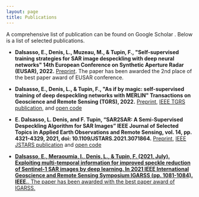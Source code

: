 ```yaml
---
layout: page
title: Publications
---
```


A comprehensive list of publication can be found on Google Scholar <a href="https://scholar.google.com/citations?view_op=list_works&hl=it&user=4bfkX98AAAAJ&gmla=AJsN-F4TwQLNq_0mDDnmjNmYbQPXo9A9j6_8_kiE6nnKieFIMi3FUeFXagfJ1XnT0wQI-9BVtisgrDagnQ8-tgeZo_aciilvtfwAKMp7_SapxkHxhXUFdBD1Xglj6dd92M69YYLlUXx0">
      <i class="fab ai ai-google-scholar"></i>
    </a>.
Below is a list of selected publications.


- **Dalsasso, E., Denis, L., Muzeau, M., & Tupin, F., "Self-supervised training strategies for SAR image despeckling with deep neural networks" 14th European Conference on Synthetic Aperture Radar (EUSAR), 2022.** <a href="https://hal.telecom-paris.fr/hal-03589245/document">Preprint<a/>. The paper has been awarded the 2nd place of the best paper award of EUSAR conference.

- **Dalsasso, E., Denis, L., & Tupin, F., "As if by magic: self-supervised training of deep despeckling networks with MERLIN" Transactions on Geoscience and Remote Sensing (TGRS), 2022.** <a href="https://arxiv.org/pdf/2110.13148.pdf">Preprint<a/>, <a href="https://ieeexplore.ieee.org/document/9617648">IEEE TGRS publication<a/>, and <a href="https://gitlab.telecom-paris.fr/ring/MERLIN">open code<a/>


- **E. Dalsasso, L. Denis, and F. Tupin, “SAR2SAR: A Semi-Supervised Despeckling Algorithm for SAR Images” IEEE Journal of Selected Topics in Applied Earth Observations and Remote Sensing, vol. 14, pp. 4321-4329, 2021, doi: 10.1109/JSTARS.2021.3071864.** [Preprint](https://arxiv.org/pdf/2006.15037.pdf), [IEEE JSTARS publication](https://ieeexplore.ieee.org/document/9399231) and <a href="https://gitlab.telecom-paris.fr/ring/sar2sar">open code

- **Dalsasso, E., Meraoumia, I., Denis, L., & Tupin, F. (2021, July). Exploiting multi-temporal information for improved speckle reduction of Sentinel-1 SAR images by deep learning. In 2021 IEEE International Geoscience and Remote Sensing Symposium IGARSS (pp. 1081-1084). IEEE.**. The paper has been awarded with the best paper award of IGARSS.
